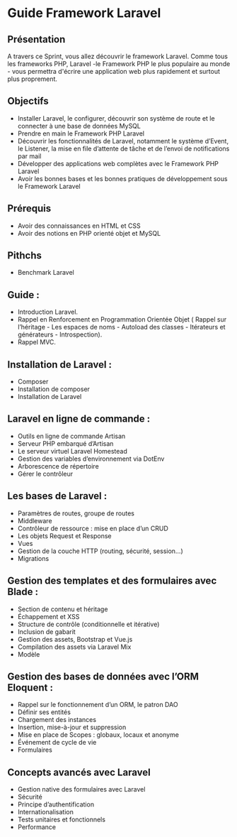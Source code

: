 # Guide Framework Laravel 

## Présentation
A travers ce Sprint, vous allez découvrir le framework Laravel. Comme tous les frameworks PHP, Laravel -le Framework PHP le plus populaire au monde - vous permettra d'écrire une application web plus rapidement et surtout plus proprement.

## Objectifs
* Installer Laravel, le configurer, découvrir son système de route et le connecter à une base de données MySQL
* Prendre en main le Framework PHP Laravel
* Découvrir les fonctionnalités de Laravel, notamment le système d’Event, le Listener, la mise en file d’attente de tâche et de l’envoi de notifications par mail
* Développer des applications web complètes avec le Framework PHP Laravel
* Avoir les bonnes bases et les bonnes pratiques de développement sous le Framework Laravel


## Prérequis
* Avoir des connaissances en HTML et CSS
* Avoir des notions en PHP orienté objet et MySQL

## Pithchs
- Benchmark Laravel

## Guide :
- Introduction Laravel.
- Rappel en Renforcement en Programmation Orientée Objet ( Rappel sur l’héritage - Les espaces de noms - Autoload des classes - Itérateurs et générateurs - Introspection).
- Rappel MVC.

## Installation de Laravel :
- Composer
- Installation de composer
- Installation de Laravel

## Laravel en ligne de commande :
- Outils en ligne de commande Artisan
- Serveur PHP embarqué d’Artisan
- Le serveur virtuel Laravel Homestead
- Gestion des variables d’environnement via DotEnv
- Arborescence de répertoire
- Gérer le contrôleur

## Les bases de Laravel :
- Paramètres de routes, groupe de routes
- Middleware
- Contrôleur de ressource : mise en place d’un CRUD
- Les objets Request et Response
- Vues
- Gestion de la couche HTTP (routing, sécurité, session…)	
- Migrations
## Gestion des templates et des formulaires avec Blade :
- Section de contenu et héritage
- Échappement et XSS
- Structure de contrôle (conditionnelle et itérative)
- Inclusion de gabarit
- Gestion des assets, Bootstrap et Vue.js
- Compilation des assets via Laravel Mix
- Modèle
## Gestion des bases de données avec l’ORM Eloquent :
- Rappel sur le fonctionnement d’un ORM, le patron DAO
- Définir ses entités
- Chargement des instances
- Insertion, mise-à-jour et suppression
- Mise en place de Scopes : globaux, locaux et anonyme
- Événement de cycle de vie
- Formulaires
## Concepts avancés avec Laravel
- Gestion native des formulaires avec Laravel
- Sécurité
- Principe d’authentification
- Internationalisation
- Tests unitaires et fonctionnels
- Performance